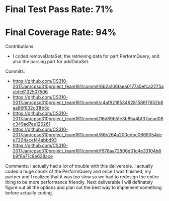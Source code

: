 Final Test Pass Rate: 71%
======
Final Coverage Rate: 94%
======

Contributions: 
* I coded removeDataSet, the retrieving data for part PerformQuery, and also the parsing part for addDataSet.

Commits: 
* https://github.com/CS310-2017Jan/cpsc310project_team181/commit/6b2a106faea0177a0efca2275acbfc6132507506
* https://github.com/CS310-2017Jan/cpsc310project_team181/commit/c4af92185349281586f7652b8aa86f832c31fb5c
* https://github.com/CS310-2017Jan/cpsc310project_team181/commit/16d89b5fe3b85a4bf37aead06c349ad7ee126261
* https://github.com/CS310-2017Jan/cpsc310project_team181/commit/86b264a200edbc0669054dce7204acef44abbd93
* https://github.com/CS310-2017Jan/cpsc310project_team181/commit/f978aa72506d01c4e33104b6b9f6a71c8e628ace

Comments:
I actually had a lot of trouble with this deliverable. I actually coded a huge chunk of the PerformQuery and once I was
finished, my partner and I realized that it was too slow so we had to redesign the entire thing to be more performance friendly. 
Next deliverable I will definately figure out all the options and plan out the best way to implement something before actually coding. 


